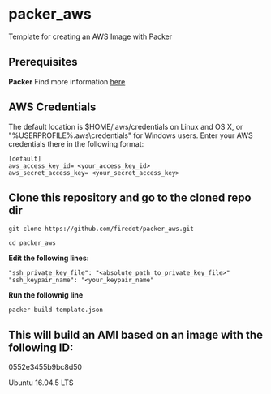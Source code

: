 # packer_aws
Template for creating an AWS Image with Packer

## Prerequisites 

**Packer** 
Find more information [here](https://www.packer.io/) 

## AWS Credentials

The default location is $HOME/.aws/credentials on Linux and OS X, or "%USERPROFILE%.aws\credentials" for Windows users.
Enter your AWS credentials there in the following format: 
```` 
[default]
aws_access_key_id= <your_access_key_id>
aws_secret_access_key= <your_secret_access_key>
````

## Clone this repository and go to the cloned repo dir
````
git clone https://github.com/firedot/packer_aws.git

cd packer_aws
````

**Edit the following lines:**

````
"ssh_private_key_file": "<absolute_path_to_private_key_file>"
"ssh_keypair_name": "<your_keypair_name"
````


**Run the follownig line** 

````
packer build template.json
````

## This will build an AMI based on an image with the following ID: 

0552e3455b9bc8d50 

Ubuntu 16.04.5 LTS



